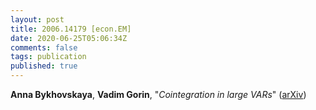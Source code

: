 ```yaml
---
layout: post
title: 2006.14179 [econ.EM]
date: 2020-06-25T05:06:34Z
comments: false
tags: publication
published: true
---
```


<b>Anna Bykhovskaya</b>, <b>Vadim Gorin</b>, "<i>Cointegration in large VARs</i>" ([arXiv](http://arxiv.org/abs/2006.14179v1))
